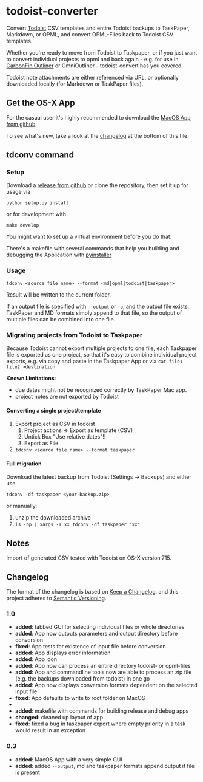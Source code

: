 # todoist-converter

Convert [Todoist](http://todoist.com/) CSV templates and entire Todoist backups to TaskPaper, Markdown, or OPML, and convert OPML-Files back to Todoist CSV templates.

Whether you're ready to move from Todoist to Taskpaper, or if you just want to convert individual projects to opml and back again - e.g. for use in [CarbonFin Outliner](http://carbonfin.com/) or OmniOutliner - todoist-convert has you covered.

Todoist note attachments are either referenced via URL, or optionally downloaded locally (for Markdown or TaskPaper files).

## Get the OS-X App

For the casual user it's highly recommended to download the [MacOS App from github](https://github.com/bboc/todoist-converter/releases/latest)

To see what's new, take a look at the [changelog](#changelog) at the bottom of this file.

## tdconv command

### Setup

Download a [release from github](https://github.com/bboc/todoist-converter/releases) or clone the repository, then set it up for usage via 

`python setup.py install`

or for development with

`make develop`

You might want to set up a virtual environment before you do that.

There's a makefile with several commands that help you building and debugging the Application with [pyinstaller](https://pyinstaller.org)


### Usage

`tdconv <source file name> --format <md|opml|todoist|taskpaper>`

Result will be written to the current folder.

If an output file is specified with `--output` or `-o`, and the output file exists, TaskPaper and MD formats simply append to that file, so the output of multiple files can be combined into one file. 


### Migrating projects from Todoist to Taskpaper

Because Todoist cannot export multiple projects to one file, each Taskpaper file is exported as one project, so that it's easy to combine individual project exports, e.g. via copy and paste in the Taskpaper App or via `cat file1 file2 >destination`

**Known Limitations**:

* due dates might not be recognized correctly by TaskPaper Mac app.
* project notes are not exported by Todoist


#### Converting a single project/template

1. Export project as CSV in todoist
    1. Project actions -> Export as template (CSV)
    2. Untick Box "Use relative dates"!!
    3. Export as File
2. `tdconv <source file name> --format taskpaper` 
 

#### Full migration

Download the latest backup from Todoist (Settings -> Backups) and either use 

`tdconv -df taskpaper <your-backup.zip>`

or manually:

1. unzip the downloaded archive
2. `ls -bp | xargs -I xx tdconv -df taskpaper "xx"`


## Notes

Import of generated CSV tested with Todoist on OS-X version 715.

## Changelog

The format of the changelog is based on [Keep a Changelog](https://keepachangelog.com/en/1.0.0/),
and this project adheres to [Semantic Versioning](https://semver.org/spec/v2.0.0.html).

### 1.0

- **added**: tabbed GUI for selecting individual files or whole directories
- **added**: App now outputs parameters and output directory before conversion
- **fixed**: App tests for existence of input file before conversion
- **added**: App displays error information
- **added**: App icon
- **added**: App now can process an entire directory todoist- or opml-files
- **added**: App and commandline tools now are able to process an zip file (e.g. the backups downloaded from todoist) in one go
- **added**: App now displays conversion formats dependent on the selected input file
- **fixed**: App defaults to write to root folder on MacOS
- 
- **added**: makefile with commands for building release and debug apps
- **changed**: cleaned up layout of app
- **fixed**: fixed a bug in taskpaper export where empty priority in a task would result in an exception

### 0.3

- **added**: MacOS App with a very simple GUI
- **added**: added `--output`, md and taskpaper formats append output if file is present
